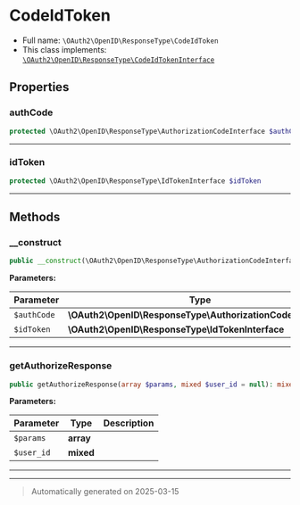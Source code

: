 
# CodeIdToken





* Full name: `\OAuth2\OpenID\ResponseType\CodeIdToken`
* This class implements:
[`\OAuth2\OpenID\ResponseType\CodeIdTokenInterface`](./CodeIdTokenInterface.md)



## Properties


### authCode



```php
protected \OAuth2\OpenID\ResponseType\AuthorizationCodeInterface $authCode
```






***

### idToken



```php
protected \OAuth2\OpenID\ResponseType\IdTokenInterface $idToken
```






***

## Methods


### __construct



```php
public __construct(\OAuth2\OpenID\ResponseType\AuthorizationCodeInterface $authCode, \OAuth2\OpenID\ResponseType\IdTokenInterface $idToken): mixed
```








**Parameters:**

| Parameter | Type | Description |
|-----------|------|-------------|
| `$authCode` | **\OAuth2\OpenID\ResponseType\AuthorizationCodeInterface** |  |
| `$idToken` | **\OAuth2\OpenID\ResponseType\IdTokenInterface** |  |





***

### getAuthorizeResponse



```php
public getAuthorizeResponse(array $params, mixed $user_id = null): mixed
```








**Parameters:**

| Parameter | Type | Description |
|-----------|------|-------------|
| `$params` | **array** |  |
| `$user_id` | **mixed** |  |





***


***
> Automatically generated on 2025-03-15
